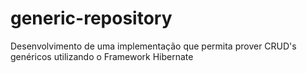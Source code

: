 # generic-repository
Desenvolvimento de uma implementação que permita prover CRUD's genéricos utilizando o Framework Hibernate
